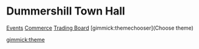 Dummershill Town Hall
=====================

[Events](events.md)
[Commerce](commerce.md)
[Trading Board](tradingboard.md)
[gimmick:themechooser](Choose theme)

[gimmick:theme](slate)